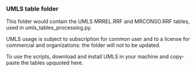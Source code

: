 ### UMLS table folder

This folder would contain the UMLS MRREL.RRF and MRCONSO.RRF tables, used in umls_tables_processing.py.

UMLS usage is subject to subscription for common user and to a license for commercial and organizations: the folder will not to be updated.

To use the scripts, download and install UMLS in your machine and copy-paste the tables upquoted here.

